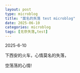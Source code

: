 ```yaml
---
layout: post
type: microblog
title: "莫名的失落 test microblog"
date: 2025-06-10
categories: microblog
tags: [无奈失落,test]
---
```


2025-6-10 

下西安的火车，心情莫名的失落，

空荡荡的心情!
